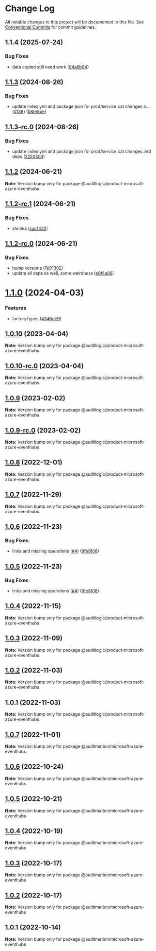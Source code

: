 # Change Log

All notable changes to this project will be documented in this file.
See [Conventional Commits](https://conventionalcommits.org) for commit guidelines.

## 1.1.4 (2025-07-24)


### Bug Fixes

* data copied still need work ([94a6b94](https://github.com/zerobias-org/product/commit/94a6b942fb0516367548599d739529536132755a))





## [1.1.3](https://github.com/auditlogic/product/compare/@auditlogic/product-microsoft-azure-eventhubs@1.1.2...@auditlogic/product-microsoft-azure-eventhubs@1.1.3) (2024-08-26)


### Bug Fixes

* update index yml and package json for prod/service cat changes a… ([#138](https://github.com/auditlogic/product/issues/138)) ([08fe9be](https://github.com/auditlogic/product/commit/08fe9beb1c8457462a19bc69caa02e6212d97e1a))





## [1.1.3-rc.0](https://github.com/auditlogic/product/compare/@auditlogic/product-microsoft-azure-eventhubs@1.1.2...@auditlogic/product-microsoft-azure-eventhubs@1.1.3-rc.0) (2024-08-26)


### Bug Fixes

* update index yml and package json for prod/service cat changes and deps ([2250303](https://github.com/auditlogic/product/commit/225030363a363608240135b7ebed386b28f01e4b))





## [1.1.2](https://github.com/auditlogic/product/compare/@auditlogic/product-microsoft-azure-eventhubs@1.1.2-rc.1...@auditlogic/product-microsoft-azure-eventhubs@1.1.2) (2024-06-21)

**Note:** Version bump only for package @auditlogic/product-microsoft-azure-eventhubs





## [1.1.2-rc.1](https://github.com/auditlogic/product/compare/@auditlogic/product-microsoft-azure-eventhubs@1.1.2-rc.0...@auditlogic/product-microsoft-azure-eventhubs@1.1.2-rc.1) (2024-06-21)


### Bug Fixes

* shrinks ([cac1420](https://github.com/auditlogic/product/commit/cac14200fefcd8183ab69fe89a47bd3f70f563e9))





## [1.1.2-rc.0](https://github.com/auditlogic/product/compare/@auditlogic/product-microsoft-azure-eventhubs@1.1.0...@auditlogic/product-microsoft-azure-eventhubs@1.1.2-rc.0) (2024-06-21)


### Bug Fixes

* bump versions ([7e91302](https://github.com/auditlogic/product/commit/7e913023b8b312150ed7762c32fbbe616be71de5))
* update all deps as well, some weirdness ([e0f4a86](https://github.com/auditlogic/product/commit/e0f4a864714e2d3de6bbf3da014d5312fe53be2f))





# [1.1.0](https://github.com/auditlogic/product/compare/@auditlogic/product-microsoft-azure-eventhubs@1.0.10...@auditlogic/product-microsoft-azure-eventhubs@1.1.0) (2024-04-03)


### Features

* factoryTypes ([4346de9](https://github.com/auditlogic/product/commit/4346de92693aee892fccf725338ffc7b80ab182b))





## [1.0.10](https://github.com/auditlogic/product/compare/@auditlogic/product-microsoft-azure-eventhubs@1.0.9...@auditlogic/product-microsoft-azure-eventhubs@1.0.10) (2023-04-04)

**Note:** Version bump only for package @auditlogic/product-microsoft-azure-eventhubs





## [1.0.10-rc.0](https://github.com/auditlogic/product/compare/@auditlogic/product-microsoft-azure-eventhubs@1.0.9...@auditlogic/product-microsoft-azure-eventhubs@1.0.10-rc.0) (2023-04-04)

**Note:** Version bump only for package @auditlogic/product-microsoft-azure-eventhubs





## [1.0.9](https://github.com/auditlogic/product/compare/@auditlogic/product-microsoft-azure-eventhubs@1.0.8...@auditlogic/product-microsoft-azure-eventhubs@1.0.9) (2023-02-02)

**Note:** Version bump only for package @auditlogic/product-microsoft-azure-eventhubs





## [1.0.9-rc.0](https://github.com/auditlogic/product/compare/@auditlogic/product-microsoft-azure-eventhubs@1.0.8...@auditlogic/product-microsoft-azure-eventhubs@1.0.9-rc.0) (2023-02-02)

**Note:** Version bump only for package @auditlogic/product-microsoft-azure-eventhubs





## [1.0.8](https://github.com/auditlogic/product/compare/@auditlogic/product-microsoft-azure-eventhubs@1.0.7...@auditlogic/product-microsoft-azure-eventhubs@1.0.8) (2022-12-01)

**Note:** Version bump only for package @auditlogic/product-microsoft-azure-eventhubs





## [1.0.7](https://github.com/auditlogic/product/compare/@auditlogic/product-microsoft-azure-eventhubs@1.0.6...@auditlogic/product-microsoft-azure-eventhubs@1.0.7) (2022-11-29)

**Note:** Version bump only for package @auditlogic/product-microsoft-azure-eventhubs





## [1.0.6](https://github.com/auditlogic/product/compare/@auditlogic/product-microsoft-azure-eventhubs@1.0.4...@auditlogic/product-microsoft-azure-eventhubs@1.0.6) (2022-11-23)


### Bug Fixes

* links and missing operations ([#4](https://github.com/auditlogic/product/issues/4)) ([9fe8f08](https://github.com/auditlogic/product/commit/9fe8f08fe7c57fdb79f991ac35bd6ac2e7dcad38))





## [1.0.5](https://github.com/auditlogic/product/compare/@auditlogic/product-microsoft-azure-eventhubs@1.0.4...@auditlogic/product-microsoft-azure-eventhubs@1.0.5) (2022-11-23)


### Bug Fixes

* links and missing operations ([#4](https://github.com/auditlogic/product/issues/4)) ([9fe8f08](https://github.com/auditlogic/product/commit/9fe8f08fe7c57fdb79f991ac35bd6ac2e7dcad38))





## [1.0.4](https://github.com/auditlogic/product/compare/@auditlogic/product-microsoft-azure-eventhubs@1.0.3...@auditlogic/product-microsoft-azure-eventhubs@1.0.4) (2022-11-15)

**Note:** Version bump only for package @auditlogic/product-microsoft-azure-eventhubs





## [1.0.3](https://github.com/auditlogic/product/compare/@auditlogic/product-microsoft-azure-eventhubs@1.0.2...@auditlogic/product-microsoft-azure-eventhubs@1.0.3) (2022-11-09)

**Note:** Version bump only for package @auditlogic/product-microsoft-azure-eventhubs





## [1.0.2](https://github.com/auditlogic/product/compare/@auditlogic/product-microsoft-azure-eventhubs@1.0.1...@auditlogic/product-microsoft-azure-eventhubs@1.0.2) (2022-11-03)

**Note:** Version bump only for package @auditlogic/product-microsoft-azure-eventhubs





## 1.0.1 (2022-11-03)

**Note:** Version bump only for package @auditlogic/product-microsoft-azure-eventhubs





## [1.0.7](https://github.com/auditmation/store-content/compare/@auditmation/microsoft-azure-eventhubs@1.0.6...@auditmation/microsoft-azure-eventhubs@1.0.7) (2022-11-01)

**Note:** Version bump only for package @auditmation/microsoft-azure-eventhubs





## [1.0.6](https://github.com/auditmation/store-content/compare/@auditmation/microsoft-azure-eventhubs@1.0.5...@auditmation/microsoft-azure-eventhubs@1.0.6) (2022-10-24)

**Note:** Version bump only for package @auditmation/microsoft-azure-eventhubs





## [1.0.5](https://github.com/auditmation/store-content/compare/@auditmation/microsoft-azure-eventhubs@1.0.4...@auditmation/microsoft-azure-eventhubs@1.0.5) (2022-10-21)

**Note:** Version bump only for package @auditmation/microsoft-azure-eventhubs





## [1.0.4](https://github.com/auditmation/store-content/compare/@auditmation/microsoft-azure-eventhubs@1.0.3...@auditmation/microsoft-azure-eventhubs@1.0.4) (2022-10-19)

**Note:** Version bump only for package @auditmation/microsoft-azure-eventhubs





## [1.0.3](https://github.com/auditmation/store-content/compare/@auditmation/microsoft-azure-eventhubs@1.0.2...@auditmation/microsoft-azure-eventhubs@1.0.3) (2022-10-17)

**Note:** Version bump only for package @auditmation/microsoft-azure-eventhubs





## [1.0.2](https://github.com/auditmation/store-content/compare/@auditmation/microsoft-azure-eventhubs@1.0.1...@auditmation/microsoft-azure-eventhubs@1.0.2) (2022-10-17)

**Note:** Version bump only for package @auditmation/microsoft-azure-eventhubs





## 1.0.1 (2022-10-14)

**Note:** Version bump only for package @auditmation/microsoft-azure-eventhubs
